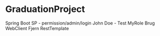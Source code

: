 # GraduationProject

Spring Boot SP - permission/admin/login
John Doe - Test MyRole
Brug WebClient
Fjern RestTemplate